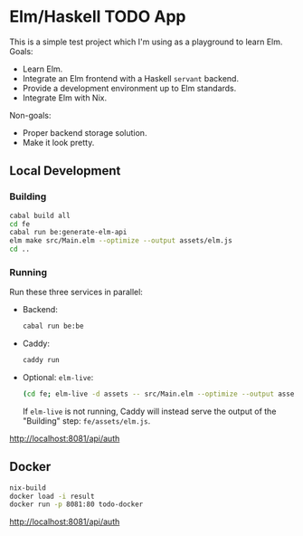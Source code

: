 # Elm/Haskell TODO App

This is a simple test project which I'm using as a playground to learn Elm. Goals:
- Learn Elm.
- Integrate an Elm frontend with a Haskell `servant` backend.
- Provide a development environment up to Elm standards.
- Integrate Elm with Nix.

Non-goals:
- Proper backend storage solution.
- Make it look pretty.

## Local Development

### Building

```sh
cabal build all
cd fe
cabal run be:generate-elm-api
elm make src/Main.elm --optimize --output assets/elm.js
cd ..
```

### Running

Run these three services in parallel:

- Backend:
  ```sh
  cabal run be:be
  ```
- Caddy:
  ```sh
  caddy run
  ```
- Optional: `elm-live`:
  ```sh
  (cd fe; elm-live -d assets -- src/Main.elm --optimize --output assets/elm.js)
  ```
  If `elm-live` is not running, Caddy will instead serve the output of the "Building" step: `fe/assets/elm.js`.

[http://localhost:8081/api/auth](http://localhost:8081/api/auth)

## Docker

```sh
nix-build
docker load -i result
docker run -p 8081:80 todo-docker
```
[http://localhost:8081/api/auth](http://localhost:8081/api/auth)
